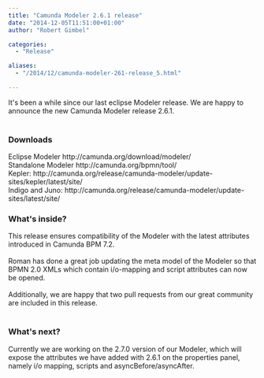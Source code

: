 ```yaml
---
title: "Camunda Modeler 2.6.1 release"
date: "2014-12-05T11:51:00+01:00"
author: "Robert Gimbel"

categories:
  - "Release"

aliases:
  - "/2014/12/camunda-modeler-261-release_5.html"

---
```


It's been a while since our last eclipse Modeler release. We are happy to announce the new Camunda Modeler release 2.6.1.<br />
<br />
<h3>
Downloads</h3>
Eclipse Modeler&nbsp;http://camunda.org/download/modeler/<br />
Standalone Modeler&nbsp;http://camunda.org/bpmn/tool/<br />
Kepler: http://camunda.org/release/camunda-modeler/update-sites/kepler/latest/site/<br />
Indigo and Juno: http://camunda.org/release/camunda-modeler/update-sites/latest/site/<br />
<h3>
What's inside?</h3>
This release ensures compatibility of the Modeler with the latest attributes introduced in Camunda BPM 7.2.<br />
<br />
Roman has done a great job updating the meta model of the Modeler so that BPMN 2.0 XMLs which contain i/o-mapping and script attributes can now be opened.<br />
<br />
Additionally, we are happy that two pull requests from our great community are included in this release.<br />
<br />
<h3>
What's next?</h3>
<div>
Currently we are working on the 2.7.0 version of our Modeler, which will expose the attributes we have added with 2.6.1 on the properties panel, namely i/o mapping, scripts and asyncBefore/asyncAfter.&nbsp;</div>
